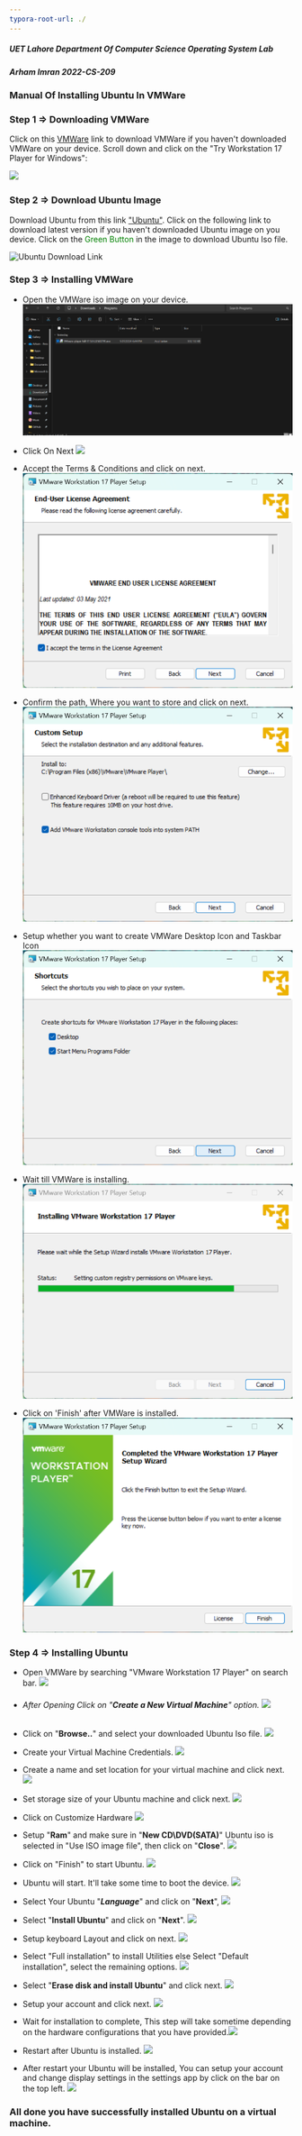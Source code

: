 ```yaml
---
typora-root-url: ./
---
```


##### UET Lahore Department Of Computer Science   							 	Operating System Lab

##### Arham Imran 																	       2022-CS-209 

### 			Manual Of Installing Ubuntu In VMWare

### Step 1 =>  Downloading VMWare

Click on this [VMWare](https://www.vmware.com/products/workstation-player/workstation-player-evaluation.html "VMWare Download Link") link to download VMWare if you haven't downloaded VMWare on your device. 
Scroll down and click on the "Try Workstation 17 Player for Windows":

![](/Req_Images/1.png)

### Step 2 => Download Ubuntu Image

Download Ubuntu from this link ["Ubuntu"](https://ubuntu.com/download/desktop "Ubuntu download Link"). Click on the following link to download latest version if you haven't downloaded Ubuntu image on you device. Click on the <span style="color:green;">Green Button</span> in the image to download Ubuntu Iso file. 

![Ubuntu Download Link](/Req_Images/2.png)



### Step 3 => Installing VMWare

- Open the VMWare iso image on your device.![VMWare Iso Image](Req_Images\3.png)

- Click On Next ![](/Req_Images/4.png)

- Accept the Terms & Conditions and click on next. ![](Req_Images\5.png)

- Confirm the path, Where you want to store and click on next. ![](Req_Images\6.png)

- Setup whether you want to create VMWare Desktop Icon and Taskbar Icon ![](Req_Images\7.png)

- Wait till VMWare is installing. ![](Req_Images\8.png)
- Click on 'Finish' after VMWare is installed. ![](Req_Images\9.png)

### Step 4 => Installing Ubuntu

- Open VMWare by searching "VMware Workstation 17 Player" on search bar. ![](/Req_Images/10.png)

- ###### After Opening Click on "**Create a New Virtual Machine**" option. ![](/Req_Images/11.png)

- Click on "**Browse..**" and select your downloaded Ubuntu Iso file. ![](/Req_Images/12.png)

- Create your Virtual Machine Credentials. ![](/Req_Images/13.png)

- Create a name and set location for your virtual machine and click next. ![](/Req_Images/14.png)

- Set storage size of your Ubuntu machine and click next. ![](/Req_Images/15.png)

- Click on Customize Hardware ![](/Req_Images/16.png)

- Setup "**Ram**" and make sure in "**New CD\DVD(SATA)**" Ubuntu iso is selected in "Use ISO image file", then click on "**Close**". ![](/Req_Images/17.png)
- Click on "Finish" to start Ubuntu. ![](/Req_Images/19.png)

- Ubuntu will start. It'll take some time to boot the device. ![](/Req_Images/20.png)
- Select Your Ubuntu "***Language***" and click on "**Next**", ![](/Req_Images/22.png)

- Select "**Install Ubuntu**" and click on "**Next**". ![](/Req_Images/23.png) 

- Setup keyboard Layout and click on next. ![](/Req_Images/24.png)

- Select "Full installation" to install Utilities else Select "Default installation", select the remaining options. ![](/Req_Images/25.png)

- Select "**Erase disk and install Ubuntu**" and click next. ![](/Req_Images/26.png)

- Setup your account and click next. ![](/Req_Images/27.png)

- Wait for installation to complete, This step will take sometime depending on the hardware configurations that you have provided.![](/Req_Images/28.png)

- Restart after Ubuntu is installed. ![](/Req_Images/29.png)

- After restart your Ubuntu will be installed, You can setup your account and change display settings in the settings app by click on the bar on the top left. ![](/Req_Images/30.png)

### All done you have successfully installed Ubuntu on a virtual machine.